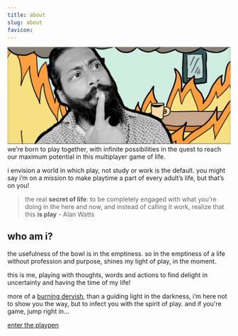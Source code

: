 ```yaml
---
title: about
slug: about
favicon:  
---
```


![assets/images/reddy-who.jpeg](assets/images/reddy-who.jpeg)
we’re born to play together, with infinite possibilities in the quest to reach our maximum potential in this multiplayer game of life.

i envision a world in which play, not study or work is the default. you might say i’m on a mission to make playtime a part of every adult’s life, but that’s on you!

> the real **secret of life**: to be completely engaged with what you're doing in the here and now, and instead of calling it work, realize that this **is play** - Alan Watts

## who am i?

the usefulness of the bowl is in the emptiness. so in the emptiness of a life without profession and purpose, shines my light of play, in the moment.

this is me, playing with thoughts, words and actions to find delight in uncertainty and having the time of my life!

more of a [burning dervish](/who-the-fuck-is-reddy/), than a guiding light in the darkness, i’m here not to show you the way, but to infect you with the spirit of play. and if you're game, jump right in...

[enter the playpen](/playpen)